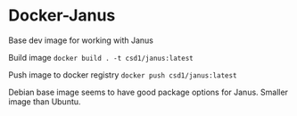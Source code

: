 # Docker-Janus

Base dev image for working with Janus

Build image `docker build . -t csd1/janus:latest`

Push image to docker registry `docker push csd1/janus:latest`


Debian base image seems to have good package options for Janus. Smaller image than Ubuntu.
